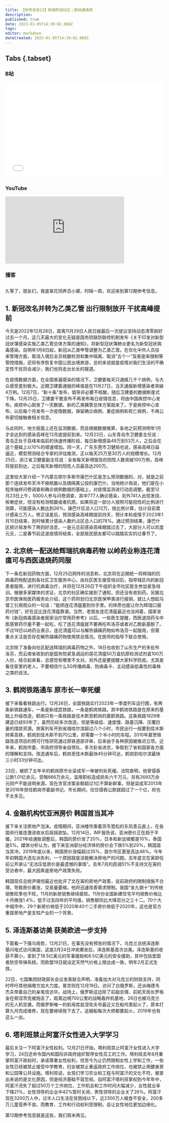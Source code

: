 ```yaml
---
title: 【参考信息12】辉瑞药进社区；鹤岗通高铁
description: 
published: true
date: 2023-01-05T14:39:02.960Z
tags: 
editor: markdown
dateCreated: 2023-01-05T14:39:02.960Z
---
```


## Tabs {.tabset}
### B站
<div style="position: relative; padding: 30% 45%;">
<iframe style="position: absolute; width: 100%; height: 100%; left: 0; top: 0;" src="//player.bilibili.com/player.html?&bvid=BV193411Q77W&page=1&as_wide=1&high_quality=1&danmaku=1" scrolling="no" border="0" frameborder="no" framespacing="0" allowfullscreen="true"></iframe>
</div>

### YouTube
<div style="position: relative; padding-bottom: calc(56.25% * 0.75); /* 16:9 */ width: 75%; height: 0;">
<iframe style="position: absolute; top: 0; left: 0; width: 100%; height: 100%;" src="https://www.youtube-nocookie.com/embed/5dNuQEmi2VE" title="YouTube video player" frameborder="0" allow="accelerometer; autoplay; clipboard-write; encrypted-media; gyroscope; picture-in-picture" allowfullscreen></iframe>
</div>
  
### 播客
<div class="podcast-player"></div>

## 
久等了，朋友们，我是翠花饲养员小黛，时隔一周，欢迎来到第12期参考信息。

## 1. 新冠改名并转为乙类乙管 出行限制放开 干扰高峰提前

今天是2022年12月28日，距离11月29日人民日报最后一次提议坚持动态清零刚好过去一个月。这几天最大的变化无疑是国务院联防联控机制发布《关于印发对新型冠状簿感染实施乙类乙管总体方案的通知》，将新型冠状簿肺炎更名为新型冠状病毒感染。自明年1月8日起，新冠从乙类甲管调整为乙类乙管。在优化中外人员往来管理方面，取消入境后全员核酸检测和集中隔离、取消“五个一”及客座率限制等管控措施，还将有序恢复中国公民出境旅游，总的来说就是疫情对我们生活的不确定性干扰将会减少，我们也将走出长长的隧道。

在疫情数据方面，在全国普遍感染的情况下，卫健委每天只通报几千个病例，与大众感受差别极大。近期卫建委通报的峰值是在11月27日，当天通报新增感染者突破4万例。12月7日，“新十条”发布，倡导非必要不核酸，随后卫建委的数据断崖式下降。12月25日，卫建委干脆宣布不再发布每日疫情信息，将由中国疾控中心发布。疾控中心刚发了一天数据，新的乙类胰管总体方案就来了。于是疾控中心宣布，以后每个月发布一次疫情数据，保留确诊病例、重症病例和死亡病例，不再公布密切接触者相关信息。

与此同时，地方层面上还在监测数据，而且根据数据推算，各地之前预测明年1月才会达到的感染高峰在12月底提前到来。12月23日，山东青岛市卫健委主任说：青岛正处于高峰来临前的快速传播阶段，每日新增感染49万到53万人，之后会在这个基础上以10%的增速增加。同一天，广东东莞市卫健局也说，感染高峰日益逼近，模型预测结合专家的评估推测，正以每天25万至30万人的规模增长。12月25日，浙江省卫健委副主任说：全省每天新增报告的阳性人数突破100万例，高峰将提前到达，之后每天新增的阳性人员最高达200万。

这里给大家介绍一下内蒙古鄂尔多斯市康巴什区是怎么预测数据的，对，就是之前那个连续发布天冷不做核酸以及搞隔离公投的康巴什。当地统计局说，他们是在小程序抽样问卷调查和确诊病例数据的基础上，对疫情监测进行动态调整。截至12月23日上午，5000人参与问卷调查，其中777人确诊感染，另外741人出现发烧、咳嗽症状，但没有检测核酸或者抗原。如果将这一部分人按照可能阳性的比例进行测算，可能感染人数达到26%。康巴什区总人口12万，按比例计算，估计目前累计感染三万人。修正误差后，预测感染高峰期提前四天，预计本轮疫情于2023年1月10日结束，到时候累计感染人数约占区总人口的78%。通过预测结果，康巴什区统计局发布了两则好消息，一是元旦前感染高峰期就过去了，大部分人可以欢度元旦，二是春节前这波疫情将结束，全部居民朋友都可以踏踏实实的过春节了。

## 2. 北京统一配送给辉瑞抗病毒药物 以岭药业称连花清瘟可与西医退烧药同服

下一条在新冠药物方面，12月25日网传的消息称，北京将在近期统一将辉瑞的抗病毒药物配送到各社区卫生服务中心，由社区医生接受培训后，指导辖区内的新冠患者服用，进行抗病毒治疗，并将在12月26日下午组织全市社区医生参加紧急培训。根据多家媒体的求证，北京的社区确实接到了通知，但还没有收到药。另据北京市医保局医药服务处介绍，这个药将划归北京医保甲类进行报销，就让人想起马督工引用观众的一句话：“能把连花清瘟塞到你手里。的体质也能让你为辉瑞口服药付钱”，好在这比连花清瘟靠谱。当然，老朋友连花清瘟最近也没闲着，国家发布《新冠病毒感染者居家治疗常用药参考》以后，一些医生提醒，西医退烧药与中医感冒药尽量不要一起吃，吃了连花清瘟就不要再吃布洛芬或者对乙酰氨基酚了。不过19日以岭药业表示，连花清瘟可以与解热镇痛药物如布洛芬一起服用，但需重点关注是否存在解热镇痛药物使用禁忌情况。在医师的指导下联合使用。

北京除了准备向社区配送辉瑞抗病毒药物之外，18日也收到了山东生产的多批布洛芬，而云南省收到的是国务院紧急调运的莲花清瘟50万盒抗原检测试剂盒100万人份，结合起来看，总感觉有哪里不太对。另外还是要提醒大家科学防疫。尤其是看住家里的老人，不要相信什么5G传播病毒、防病毒卡、主动感染低毒性的毒株之类的说法。

## 3. 鹤岗铁路通车 原市长一审死缓

接下来看看铁路出行。12月26日，全国铁路实行2023年一季度列车运行图，有两条新铁路通车，一条是新成昆铁路，一条是鹤岗铁路。其中鹤岗铁路是在原来的基础上升级改造，鹤岗只有一条铁路是佳木斯至鹤岗的嘉鹤铁路。这条铁路1929年建造已经93年了，虽然历经多次改造，但是等级低、速度慢、路基沉降、压覆巨量的煤炭资源。旅客列车开到省城哈尔滨超过八个小时，市民出行一般要到佳木斯转乘高铁，鹤岗到佳木斯不到70公里，却需要一个半小时的车程。2010年嘉贺铁路改造项目的预可行性研究通过原铁道部评审，后来由于各种原因被推迟立项。近年来，鹤岗市委、市政府领导亲自带队，多次赴省进京，争取到了省和国家各方面的理解和支持。改造通车后，鹤岗至佳木斯最快45分钟可达，鹤岗到哈尔滨最快三小时33分钟可达。

23日，被抓了五年半的鹤岗原市长梁成军一审被判处死缓。法院查明，他曾侵吞公款1.01亿余元，受贿666万余元，滥用职权造成损失六千万元，另有2693万余元财产不能说明来源。现在贪官涉案金额超过1亿不算新鲜事，但是梁成军2013年至2016年担任鹤岗市委副书记、市长期间，仅仅侵吞公款就超过了一个亿，却也不太多见。

## 4. 金融机构忧亚洲房价 韩国首当其冲

接下来关注房地产泡沫。疫情期间，亚洲楼市乘着货币宽松的东风青云直上，在各国央行接连激进收水后摇摇欲坠。12月14日，IMF报告说，亚洲房价正在趋于平缓。2021年经通胀调整后，韩国的房价涨了20%，日本和新加坡都是10%，泰国是5%。媒体分析认为，接下来亚洲部分经济体的房价会下跌5%到20%，韩国首当其冲。2019年底以来，韩国房价涨幅超过35%，首尔市区更是高达46%。今年年初韩国大选左派失利，一个原因就是没能解决房地产的问题。去年底文在寅卸任前公开承认“无法压低房价是最遗憾的事情”。去年7月的民调51%不支持文在寅的受访者中，最大因素是房地产政策失败。

韩国现任总统尹锡悦最近也批评了文在寅的房地产政策，说前政府的限制措施不合理，导致房价暴涨，交易量萎缩，他将迅速改善需求限制。我国“金九银十”的传统销售旺季也不旺，11月的新房销售继续疲软。11月份全国新建住宅平均销售价格比十月微涨1.4%，低于过去四年的平均值，销售额同比大降百分之三十二。70个大中城市中，29个新房价格低于2020年40个二手房价格低于2020年，这也是官方重提房地产是支柱产业的一个背景。

## 5. 泽连斯基访美 获美欧进一步支持

下面看一下俄乌局势，12月21日，在事先没有预告的情况下，乌克兰总统泽连斯基闪电式访问美国，这是2月24日冲突爆发后，泽连斯基首次访美。泽连斯基的收获不算小，拿到了18.5亿美元的军事援助和8.5亿美元的安全援助，其中包括爱国者防空导弹系统。而欧盟19日就设定天然气价格上限达成一致，明年2月正式生效。

22日，七国集团财政部长会议发表联合声明，准备加大对乌克兰的财政支持，同时呼吁其他捐赠方加大力度。普京则在12月19日。访问了白俄罗斯，还派梅德韦杰夫带着自己的亲笔信访华。战场上，俄罗斯这边除了前副总理、前航天局长罗格金在顿涅茨克被炮击了，距离边境700公里的战略轰炸机基地，26日也被乌克兰的无人机空袭。而俄罗斯唯一的航母库兹涅佐夫号最近又在船坞里起火了，原本打算九月完成维修，现在要继续拖下去了。这艘船每次大修都要起火，2019年也有这么一出。

## 6. 塔利班禁止阿富汗女性进入大学学习

最后关注一下阿富汗女性权利。12月21日开始，塔利班禁止阿富汗女性进入大学学习，24日还命令国内和国际非政府组织暂停女性员工的工作。塔利班去年8月重掌阿富汗政权时，承诺尊重女性权利，但至今为止仍然限制女性上学和工作，一些女性已经被禁止接受中学教育，妇女被禁止重返政府工作岗位，也被禁止用健身房和公园等公共设施。塔利班说，女孩们学习农业和工程与阿富汗的文化不符，被拿出来说的是文化原因，但是经济基础不容忽视。自阿富汗塔利班掌权到今年年中，阿富汗流失了超过50万个工作岗位，工作机会和工作时间大幅减少，女性就业率下降21%，女性领导的企业中42%暂时关闭，男性领导的企业关了26%。阿富汗现在3200万人中，过半人口生活在贫困线以下，近2300万人粮食不安全，200多万儿童营养不良。而教育、工作和行动权利受限制，会让女性地位更加边缘化。

第12期参考信息就是这些，我们周末再见。
